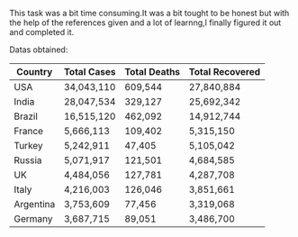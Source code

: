 This task was a bit time consuming.It was a bit tought to be honest but with the help of the references given and a lot of learnng,I finally figured it out and completed it.

Datas obtained:

Country|Total Cases|Total Deaths|Total Recovered
---|---|---|--- 
USA| 34,043,110| 609,544| 27,840,884
India| 28,047,534| 329,127| 25,692,342
Brazil|16,515,120| 462,092 | 14,912,744
France |5,666,113| 109,402 |5,315,150
Turkey | 5,242,911| 47,405 | 5,105,042
Russia |5,071,917 |121,501 |4,684,585
UK| 4,484,056| 127,781 | 4,287,708
Italy |4,216,003 |126,046  |3,851,661
Argentina| 3,753,609 | 77,456 | 3,319,068
Germany |3,687,715 |89,051 |3,486,700
